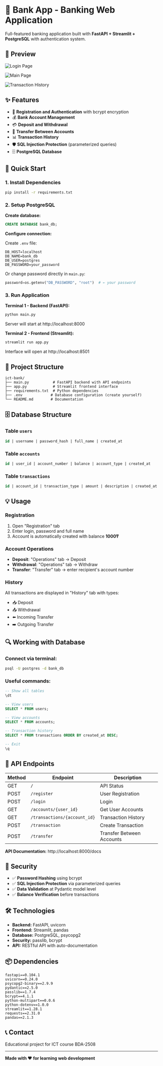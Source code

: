 # 🏦 Bank App - Banking Web Application

Full-featured banking application built with **FastAPI + Streamlit + PostgreSQL** with authentication system.

## 📸 Preview

![Login Page](prev1.jpg)

![Main Page](prev2.jpg)

![Transaction History](prev3.jpg)

## ✨ Features

- 🔐 **Registration and Authentication** with bcrypt encryption
- 💰 **Bank Account Management**
- 💳 **Deposit and Withdrawal**
- 💸 **Transfer Between Accounts**
- 📊 **Transaction History**
- 🛡️ **SQL Injection Protection** (parameterized queries)
- 🗄️ **PostgreSQL Database**

## 🚀 Quick Start

### 1. Install Dependencies

```bash
pip install -r requirements.txt
```

### 2. Setup PostgreSQL

**Create database:**
```sql
CREATE DATABASE bank_db;
```

**Configure connection:**

Create `.env` file:
```env
DB_HOST=localhost
DB_NAME=bank_db
DB_USER=postgres
DB_PASSWORD=your_password
```

Or change password directly in `main.py`:
```python
password=os.getenv("DB_PASSWORD", "root")  # ← your password
```

### 3. Run Application

**Terminal 1 - Backend (FastAPI):**
```bash
python main.py
```
Server will start at http://localhost:8000

**Terminal 2 - Frontend (Streamlit):**
```bash
streamlit run app.py
```
Interface will open at http://localhost:8501

## 📁 Project Structure

```
ict-bank/
├── main.py           # FastAPI backend with API endpoints
├── app.py            # Streamlit frontend interface
├── requirements.txt  # Python dependencies
├── .env             # Database configuration (create yourself)
└── README.md        # Documentation
```

## 🗄️ Database Structure

### Table `users`
```sql
id | username | password_hash | full_name | created_at
```

### Table `accounts`
```sql
id | user_id | account_number | balance | account_type | created_at
```

### Table `transactions`
```sql
id | account_id | transaction_type | amount | description | created_at
```

## 💡 Usage

### Registration
1. Open "Registration" tab
2. Enter login, password and full name
3. Account is automatically created with balance **1000₸**

### Account Operations
- **Deposit**: "Operations" tab → Deposit
- **Withdrawal**: "Operations" tab → Withdraw
- **Transfer**: "Transfer" tab → enter recipient's account number

### History
All transactions are displayed in "History" tab with types:
- 📥 Deposit
- 📤 Withdrawal
- ⬅️ Incoming Transfer
- ➡️ Outgoing Transfer

## 🔍 Working with Database

### Connect via terminal:
```bash
psql -U postgres -d bank_db
```

### Useful commands:
```sql
-- Show all tables
\dt

-- View users
SELECT * FROM users;

-- View accounts
SELECT * FROM accounts;

-- Transaction history
SELECT * FROM transactions ORDER BY created_at DESC;

-- Exit
\q
```

## 📝 API Endpoints

| Method | Endpoint | Description |
|--------|----------|-------------|
| GET | `/` | API Status |
| POST | `/register` | User Registration |
| POST | `/login` | Login |
| GET | `/accounts/{user_id}` | Get User Accounts |
| GET | `/transactions/{account_id}` | Transaction History |
| POST | `/transaction` | Create Transaction |
| POST | `/transfer` | Transfer Between Accounts |

**API Documentation:** http://localhost:8000/docs

## 🔐 Security

- ✅ **Password Hashing** using bcrypt
- ✅ **SQL Injection Protection** via parameterized queries
- ✅ **Data Validation** at Pydantic model level
- ✅ **Balance Verification** before transactions

## 🛠️ Technologies

- **Backend:** FastAPI, uvicorn
- **Frontend:** Streamlit, pandas
- **Database:** PostgreSQL, psycopg2
- **Security:** passlib, bcrypt
- **API:** RESTful API with auto-documentation


## 📦 Dependencies

```
fastapi==0.104.1
uvicorn==0.24.0
psycopg2-binary==2.9.9
pydantic==2.5.0
passlib==1.7.4
bcrypt==4.1.1
python-multipart==0.0.6
python-dotenv==1.0.0
streamlit==1.28.1
requests==2.31.0
pandas==2.1.3
```

## 📞 Contact

Educational project for ICT course
BDA-2508

---

**Made with ❤️ for learning web development**
